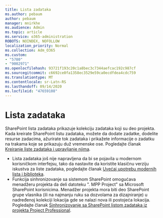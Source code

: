 ```yaml
---
title: Lista zadataka
ms.author: pebaum
author: pebaum
manager: mnirkhe
ms.audience: Admin
ms.topic: article
ms.service: o365-administration
ROBOTS: NOINDEX, NOFOLLOW
localization_priority: Normal
ms.collection: Adm_O365
ms.custom:
- "5780"
- "9002971"
ms.openlocfilehash: 93721f193c20c1a8bec3c7344aefcac192c987cf
ms.sourcegitcommit: c6692ce0fa1358ec3529e59ca0ecdfdea4cdc759
ms.translationtype: MT
ms.contentlocale: sr-Latn-RS
ms.lasthandoff: 09/14/2020
ms.locfileid: "47659108"
---
```

# <a name="task-list"></a>Lista zadataka

SharePoint lista zadataka prikazuje kolekciju zadataka koji su deo projekta. Kada kreirate SharePoint listu zadataka, možete da dodate zadatke, dodelite resurse zadacima, ažurirate tok zadataka i prikažete informacije o zadatku na trakama koje se prikazuju duž vremenske ose. Pogledajte članak [Kreiranje liste zadataka i upravljanje njima](https://support.microsoft.com/office/466ad207-46fd-4c77-9af1-41bc23cec21a).  

-   Lista zadataka još nije napravljena da bi se pojavila u modernom korisničkom interfejsu, tako da nastavite da koristite klasičnu verziju iskustva za liste zadataka, pogledajte članak [Uvećaj upotrebu modernih lista i biblioteka](https://docs.microsoft.com/sharepoint/dev/transform/modernize-userinterface-lists-and-libraries).
-   Funkcija sinhronizovanje sa sistemom SharePoint omogućava menadžeru projekta da deli datoteku ". MPP Project" sa Microsoft SharePoint korisnicima. Menadžer projekta mora biti deo SharePoint grupe vlasnika (ili na najmanju ruku sa dozvolama za dizajniranje) u nadređenoj kolekciji lokacija gde se nalazi nova ili postojeća lokacija. Pogledajte članak [Sinhronizovanje sa SharePoint listom zadataka iz projekta Project Professional](https://docs.microsoft.com/office/troubleshoot/project/sync-with-tasks-from-project).